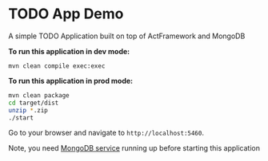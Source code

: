 TODO App Demo
==============

A simple TODO Application built on top of ActFramework and MongoDB

**To run this application in dev mode:**

`mvn clean compile exec:exec`

**To run this application in prod mode:**

```bash
mvn clean package
cd target/dist
unzip *.zip
./start
``` 

Go to your browser and navigate to `http://localhost:5460`.

Note, you need [MongoDB service](http://mongodb.org) running up before starting this application
